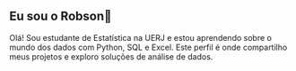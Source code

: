 ## Eu sou o Robson👋
Olá! Sou estudante de Estatística na UERJ e estou aprendendo sobre o mundo dos dados com Python, SQL e Excel. Este perfil é onde compartilho meus projetos e exploro soluções de análise de dados.

<!--
**Robsonezequiel/Robsonezequiel** is a ✨ _special_ ✨ repository because its `README.md` (this file) appears on your GitHub profile.

Here are some ideas to get you started:

- 🔭 Projetos com dados
- 🌱 Pandas
- 🤔 Sempre preciso de ajuda com alguma coisa
- 
-
-->
